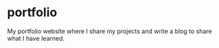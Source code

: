 # portfolio
My portfolio website where I share my projects and write a blog to share what I have learned.
